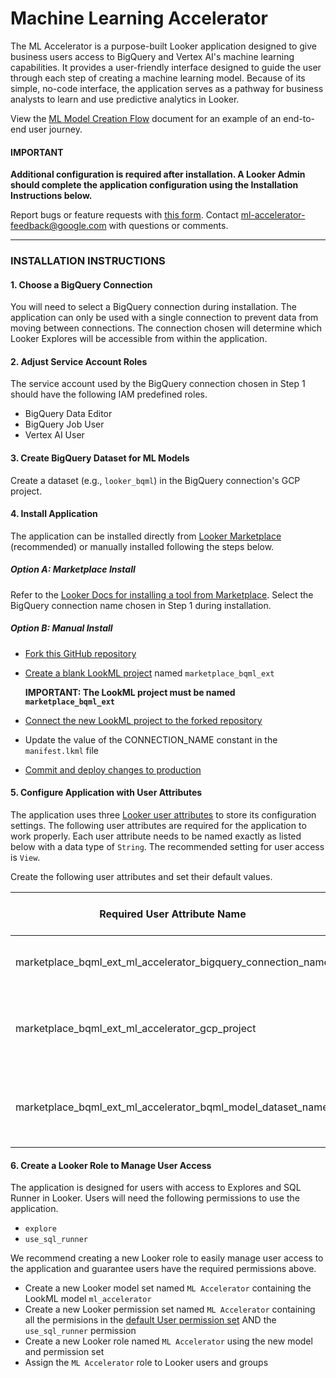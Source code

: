# Machine Learning Accelerator

The ML Accelerator is a purpose-built Looker application designed to give business users access to BigQuery and Vertex AI's machine learning capabilities. It provides a user-friendly interface designed to guide the user through each step of creating a machine learning model. Because of its simple, no-code interface, the application serves as a pathway for business analysts to learn and use predictive analytics in Looker.

View the [ML Model Creation Flow](https://github.com/looker-open-source/app-ml-accelerator/blob/main/ML_Model_Creation_Flow.md) document for an example of an end-to-end user journey.

#### **IMPORTANT**

**Additional configuration is required after installation. A Looker Admin should complete the application configuration using the Installation Instructions below.**

Report bugs or feature requests with [this form](https://docs.google.com/forms/d/e/1FAIpQLSd97ptoU3TUuasZeFjSBHT9FQiyrDzjHUm7NTspEjz5kwNSAA/viewform). Contact [ml-accelerator-feedback@google.com](mailto:ml-accelerator-feedback@google.com) with questions or comments.

---

### INSTALLATION INSTRUCTIONS

#### 1. Choose a BigQuery Connection

You will need to select a BigQuery connection during installation. The application can only be used with a single connection to prevent data from moving between connections. The connection chosen will determine which Looker Explores will be accessible from within the application.

#### 2. Adjust Service Account Roles

The service account used by the BigQuery connection chosen in Step 1 should have the following IAM predefined roles.

- BigQuery Data Editor
- BigQuery Job User
- Vertex AI User

#### 3. Create BigQuery Dataset for ML Models

Create a dataset (e.g., `looker_bqml`) in the BigQuery connection's GCP project.

#### 4. Install Application

The application can be installed directly from [Looker Marketplace](https://marketplace.looker.com/) (recommended) or manually installed following the steps below.

##### Option A: Marketplace Install

Refer to the [Looker Docs for installing a tool from Marketplace](https://cloud.google.com/looker/docs/marketplace#installing_a_tool_from_the_marketplace). Select the BigQuery connection name chosen in Step 1 during installation.

##### Option B: Manual Install

- [Fork this GitHub repository](https://docs.github.com/en/get-started/quickstart/fork-a-repo#forking-a-repository)
- [Create a blank LookML project](https://cloud.google.com/looker/docs/create-projects#creating_a_blank_project) named `marketplace_bqml_ext`

  **IMPORTANT: The LookML project must be named `marketplace_bqml_ext`**

- [Connect the new LookML project to the forked repository](https://cloud.google.com/looker/docs/setting-up-git-connection)
- Update the value of the CONNECTION_NAME constant in the `manifest.lkml` file
- [Commit and deploy changes to production](https://cloud.google.com/looker/docs/version-control-and-deploying-changes#getting_your_changes_to_production)

#### 5. Configure Application with User Attributes

The application uses three [Looker user attributes](https://cloud.google.com/looker/docs/admin-panel-users-user-attributes) to store its configuration settings. The following user attributes are required for the application to work properly. Each user attribute needs to be named exactly as listed below with a data type of `String`. The recommended setting for user access is `View`.

Create the following user attributes and set their default values.

| **Required User Attribute Name**                             | **Default Value Description**                                    |
| ------------------------------------------------------------ | ---------------------------------------------------------------- |
| marketplace_bqml_ext_ml_accelerator_bigquery_connection_name | Connection name chosen in Step 1                                 |
| marketplace_bqml_ext_ml_accelerator_gcp_project              | Projectd ID of the BigQuery dataset created in Step 3            |
| marketplace_bqml_ext_ml_accelerator_bqml_model_dataset_name  | Name of BigQuery dataset created in Step 3 (e.g., `looker_bqml`) |

#### 6. Create a Looker Role to Manage User Access

The application is designed for users with access to Explores and SQL Runner in Looker. Users will need the following permissions to use the application.

- `explore`
- `use_sql_runner`

We recommend creating a new Looker role to easily manage user access to the application and guarantee users have the required permissions above.

- Create a new Looker model set named `ML Accelerator` containing the LookML model `ml_accelerator`
- Create a new Looker permission set named `ML Accelerator` containing all the permisions in the [default User permission set](https://cloud.google.com/looker/docs/admin-panel-users-roles#default_permission_sets) AND the `use_sql_runner` permission
- Create a new Looker role named `ML Accelerator` using the new model and permission set
- Assign the `ML Accelerator` role to Looker users and groups
